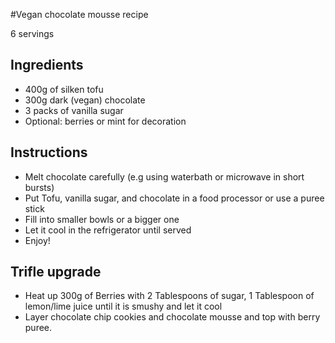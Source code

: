#Vegan chocolate mousse recipe

6 servings

## Ingredients

- 400g of silken tofu
- 300g dark (vegan) chocolate
- 3 packs of vanilla sugar
- Optional: berries or mint for decoration

## Instructions

- Melt chocolate carefully (e.g using waterbath or microwave in short bursts)
- Put Tofu, vanilla sugar, and chocolate in a food processor or use a puree stick
- Fill into smaller bowls or a bigger one
- Let it cool in the refrigerator until served
- Enjoy!  

## Trifle upgrade
- Heat up 300g of Berries with 2 Tablespoons of sugar, 1 Tablespoon of lemon/lime juice until it is smushy and let it cool
- Layer chocolate chip cookies and chocolate mousse and top with berry puree.
